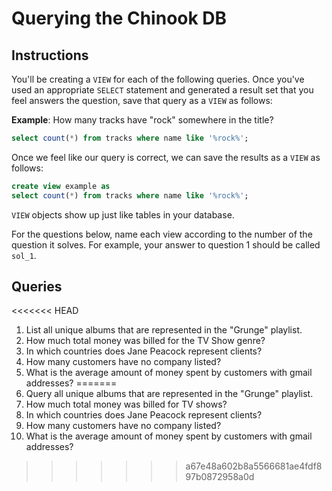 # Querying the Chinook DB

## Instructions

You'll be creating a `VIEW` for each of the following queries. Once you've used an appropriate `SELECT` statement and generated a result set that you feel answers the question, save that query as a `VIEW` as follows:

**Example**: How many tracks have "rock" somewhere in the title?

```sql
select count(*) from tracks where name like '%rock%';
```

Once we feel like our query is correct, we can save the results as a `VIEW` as follows:

```sql
create view example as
select count(*) from tracks where name like '%rock%';
```

`VIEW` objects show up just like tables in your database.

For the questions below, name each view according to the number of the question it solves. For example, your answer to question 1 should be called `sol_1`.

## Queries

<<<<<<< HEAD
1. List all unique albums that are represented in the "Grunge" playlist.
2. How much total money was billed for the TV Show genre?
3. In which countries does Jane Peacock represent clients?
4. How many customers have no company listed?
5. What is the average amount of money spent by customers with gmail addresses?
=======
1. Query all unique albums that are represented in the "Grunge" playlist.
2. How much total money was billed for TV shows?
3. In which countries does Jane Peacock represent clients?
4. How many customers have no company listed?
5. What is the average amount of money spent by customers with gmail addresses?
>>>>>>> a67e48a602b8a5566681ae4fdf897b0872958a0d
